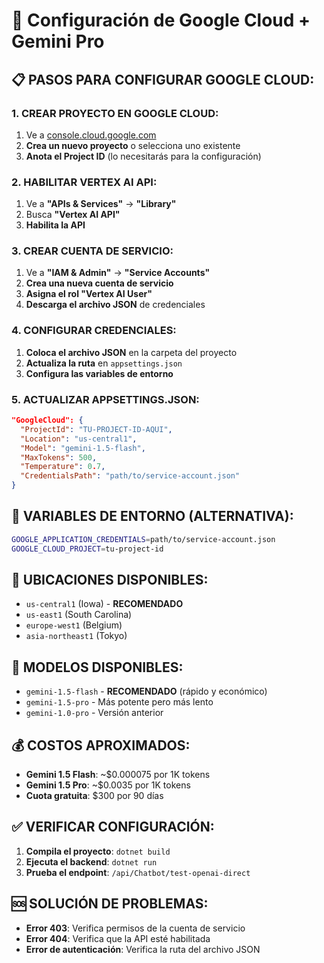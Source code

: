 # 🚀 Configuración de Google Cloud + Gemini Pro

## 📋 **PASOS PARA CONFIGURAR GOOGLE CLOUD:**

### **1. CREAR PROYECTO EN GOOGLE CLOUD:**
1. Ve a [console.cloud.google.com](https://console.cloud.google.com)
2. **Crea un nuevo proyecto** o selecciona uno existente
3. **Anota el Project ID** (lo necesitarás para la configuración)

### **2. HABILITAR VERTEX AI API:**
1. Ve a **"APIs & Services"** → **"Library"**
2. Busca **"Vertex AI API"**
3. **Habilita la API**

### **3. CREAR CUENTA DE SERVICIO:**
1. Ve a **"IAM & Admin"** → **"Service Accounts"**
2. **Crea una nueva cuenta de servicio**
3. **Asigna el rol "Vertex AI User"**
4. **Descarga el archivo JSON** de credenciales

### **4. CONFIGURAR CREDENCIALES:**
1. **Coloca el archivo JSON** en la carpeta del proyecto
2. **Actualiza la ruta** en `appsettings.json`
3. **Configura las variables de entorno**

### **5. ACTUALIZAR APPSETTINGS.JSON:**
```json
"GoogleCloud": {
  "ProjectId": "TU-PROJECT-ID-AQUI",
  "Location": "us-central1",
  "Model": "gemini-1.5-flash",
  "MaxTokens": 500,
  "Temperature": 0.7,
  "CredentialsPath": "path/to/service-account.json"
}
```

## 🔑 **VARIABLES DE ENTORNO (ALTERNATIVA):**
```bash
GOOGLE_APPLICATION_CREDENTIALS=path/to/service-account.json
GOOGLE_CLOUD_PROJECT=tu-project-id
```

## 📍 **UBICACIONES DISPONIBLES:**
- `us-central1` (Iowa) - **RECOMENDADO**
- `us-east1` (South Carolina)
- `europe-west1` (Belgium)
- `asia-northeast1` (Tokyo)

## 🤖 **MODELOS DISPONIBLES:**
- `gemini-1.5-flash` - **RECOMENDADO** (rápido y económico)
- `gemini-1.5-pro` - Más potente pero más lento
- `gemini-1.0-pro` - Versión anterior

## 💰 **COSTOS APROXIMADOS:**
- **Gemini 1.5 Flash**: ~$0.000075 por 1K tokens
- **Gemini 1.5 Pro**: ~$0.0035 por 1K tokens
- **Cuota gratuita**: $300 por 90 días

## ✅ **VERIFICAR CONFIGURACIÓN:**
1. **Compila el proyecto**: `dotnet build`
2. **Ejecuta el backend**: `dotnet run`
3. **Prueba el endpoint**: `/api/Chatbot/test-openai-direct`

## 🆘 **SOLUCIÓN DE PROBLEMAS:**
- **Error 403**: Verifica permisos de la cuenta de servicio
- **Error 404**: Verifica que la API esté habilitada
- **Error de autenticación**: Verifica la ruta del archivo JSON
